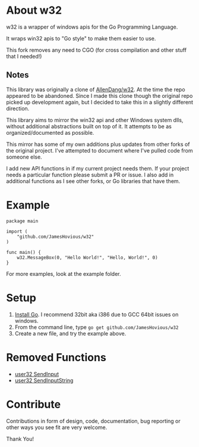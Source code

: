 About w32
==========

w32 is a wrapper of windows apis for the Go Programming Language.

It wraps win32 apis to "Go style" to make them easier to use.

This fork removes any need to CGO (for cross compilation and other stuff that I needed!)

## Notes
This library was originally a clone of [AllenDang/w32](https://github.com/AllenDang/w32). At the time the repo appeared to be abandoned. Since I made this clone though the original repo picked up development again, but I decided to take this in a slightly different direction.

This library aims to mirror the win32 api and other Windows system dlls, without additional abstractions built on top of it. It attempts to be as organized/documented as possible.

This mirror has some of my own additions plus updates from other forks of the original project. I've attempted to document where I've pulled code from someone else.

I add new API functions in if my current project needs them. If your project needs a particular function please submit a PR or issue. I also add in additional functions as I see other forks, or Go libraries that have them.


Example
=====
```
package main

import (
	"github.com/JamesHovious/w32"
)

func main() {
	w32.MessageBox(0, "Hello World!", "Hello, World!", 0)
}
```

For more examples, look at the example folder.

Setup
=====

1. [Install Go](https://golang.org/dl/). I recommend 32bit aka i386 due to GCC 64bit issues on windows.
2. From the command line, type `go get github.com/JamesHovious/w32`
3. Create a new file, and try the example above.

Removed Functions
=====
- [user32 SendInput](https://github.com/ShrewdSpirit/w32/blob/master/user32.go#L1036)
- [user32 SendInputString](https://github.com/ShrewdSpirit/w32/blob/master/user32.go#L1070)

Contribute
==========

Contributions in form of design, code, documentation, bug reporting or other ways you see fit are very welcome.

Thank You!
